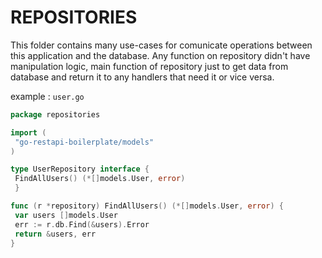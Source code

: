 # REPOSITORIES

This folder contains many use-cases for comunicate operations between this application and the database. Any function on repository didn't have manipulation logic, main function of repository just to get data from database and return it to any handlers that need it or vice versa.

example :
`user.go`

```go
package repositories

import (
 "go-restapi-boilerplate/models"
)

type UserRepository interface {
 FindAllUsers() (*[]models.User, error)
 }

func (r *repository) FindAllUsers() (*[]models.User, error) {
 var users []models.User
 err := r.db.Find(&users).Error
 return &users, err
}
```
